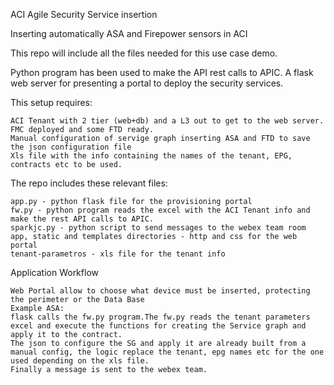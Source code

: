 ACI Agile Security Service insertion 

Inserting automatically ASA and Firepower sensors in ACI 

This repo will include all the files needed for this use case demo. 

Python program has been used to make the API rest calls to APIC. A flask web server for presenting a portal to deploy the security services.

This setup requires:

    ACI Tenant with 2 tier (web+db) and a L3 out to get to the web server.
    FMC deployed and some FTD ready.
    Manual configuration of servige graph inserting ASA and FTD to save the json configuration file
    Xls file with the info containing the names of the tenant, EPG, contracts etc to be used.
    

The repo includes these relevant files:

    app.py - python flask file for the provisioning portal
    fw.py - python program reads the excel with the ACI Tenant info and make the rest API calls to APIC.
    sparkjc.py - python script to send messages to the webex team room
    app, static and templates directories - http and css for the web portal
    tenant-parametros - xls file for the tenant info
    

Application Workflow

    Web Portal allow to choose what device must be inserted, protecting the perimeter or the Data Base
    Example ASA:
    flask calls the fw.py program.The fw.py reads the tenant parameters excel and execute the functions for creating the Service graph and apply it to the contract.
    The json to configure the SG and apply it are already built from a manual config, the logic replace the tenant, epg names etc for the one used depending on the xls file.
    Finally a message is sent to the webex team.
